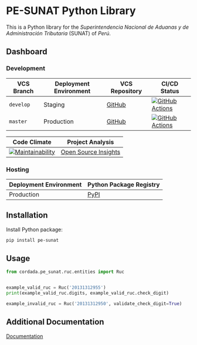 # PE-SUNAT Python Library

This is a Python library for the *Superintendencia Nacional de Aduanas y de Administración
Tributaria* (SUNAT) of *Perú*.


## Dashboard

### Development

| VCS Branch | Deployment Environment | VCS Repository | CI/CD Status |
| ---------- | ---------------------- | -------------- | ------------ |
| `develop` | Staging | [GitHub](https://github.com/cordada/lib-pe-sunat-python/tree/develop) | [![GitHub Actions](https://github.com/cordada/lib-pe-sunat-python/actions/workflows/ci-cd.yaml/badge.svg?branch=develop)](https://github.com/cordada/lib-pe-sunat-python/actions/workflows/ci-cd.yaml?query=branch:develop) |
| `master` | Production | [GitHub](https://github.com/cordada/lib-pe-sunat-python/tree/master) | [![GitHub Actions](https://github.com/cordada/lib-pe-sunat-python/actions/workflows/ci-cd.yaml/badge.svg?branch=master)](https://github.com/cordada/lib-pe-sunat-python/actions/workflows/ci-cd.yaml?query=branch:master) |


| Code Climate | Project Analysis |
| ------------ | ---------------- |
| [![Maintainability](https://api.codeclimate.com/v1/badges/ede6619f0d7dc4a0f0bc/maintainability)](https://codeclimate.com/github/cordada/lib-pe-sunat-python/maintainability) | [Open Source Insights](https://deps.dev/pypi/pe-sunat) |


### Hosting

| Deployment Environment | Python Package Registry |
| ---------------------- | ----------------------- |
| Production | [PyPI](https://pypi.org/project/pe-sunat/) |


## Installation

Install Python package:

```sh
pip install pe-sunat
```


## Usage

```python
from cordada.pe_sunat.ruc.entities import Ruc


example_valid_ruc = Ruc('20131312955')
print(example_valid_ruc.digits, example_valid_ruc.check_digit)

example_invalid_ruc = Ruc('20131312950', validate_check_digit=True)
```


## Additional Documentation

[Documentation](docs/)
